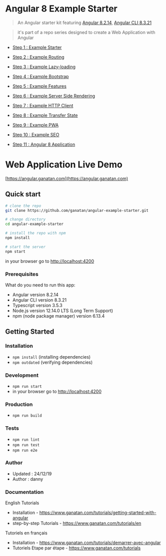 # Angular 8 Example Starter

> An Angular starter kit featuring [Angular 8.2.14](https://angular.io), [Angular CLI 8.3.21](https://cli.angular.io/)

> it's part of a repo series designed to create a Web Application with Angular

* [Step 1 : Example Starter](https://github.com/ganatan/angular-example-starter)
* [Step 2 : Example Routing](https://github.com/ganatan/angular-example-routing)
* [Step 3 : Example Lazy-loading](https://github.com/ganatan/angular-example-lazy-loading)
* [Step 4 : Example Bootstrap](https://github.com/ganatan/angular-example-bootstrap)
* [Step 5 : Example Features](https://github.com/ganatan/angular-example-features)
* [Step 6 : Example Server Side Rendering](https://github.com/ganatan/angular-example-ssr)
* [Step 7 : Example HTTP Client](https://github.com/ganatan/angular-example-httpclient)
* [Step 8 : Example Transfer State](https://github.com/ganatan/angular-example-transferstate)
* [Step 9 : Example PWA](https://github.com/ganatan/angular-example-pwa)
* [Step 10 : Example SEO](https://github.com/ganatan/angular-example-seo)

* [Step 11 : Angular 8 Application](https://github.com/ganatan/angular8-app)

# Web Application Live Demo
[https://angular.ganatan.com](https://angular.ganatan.com)


## Quick start

```bash
# clone the repo
git clone https://github.com/ganatan/angular-example-starter.git

# change directory
cd angular-example-starter

# install the repo with npm
npm install

# start the server
npm start

```
in your browser go to [http://localhost:4200](http://localhost:4200) 

### Prerequisites
What do you need to run this app:
* Angular version 8.2.14
* Angular CLI version 8.3.21
* Typescript version 3.5.3
* Node.js version 12.14.0 LTS (Long Term Support)
* npm (node package manager) version 6.13.4

## Getting Started


### Installation
* `npm install` (installing dependencies)
* `npm outdated` (verifying dependencies)

### Development
* `npm run start`
* in your browser go to [http://localhost:4200](http://localhost:4200) 

### Production 
* `npm run build`

### Tests
* `npm run lint`
* `npm run test`
* `npm run e2e`

### Author
* Updated : 24/12/19
* Author  : danny

### Documentation

English Tutorials
- Installation - https://www.ganatan.com/tutorials/getting-started-with-angular
- step-by-step Tutorials - https://www.ganatan.com/tutorials/en

Tutoriels en français
- Installation - https://www.ganatan.com/tutorials/demarrer-avec-angular
- Tutoriels Etape par étape - https://www.ganatan.com/tutorials
